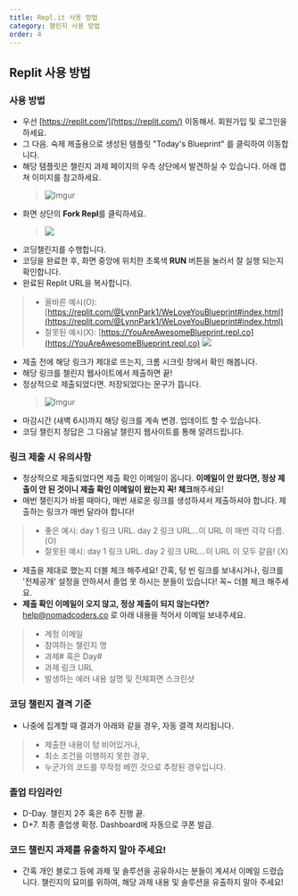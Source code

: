 ```yaml
---
title: Repl.it 사용 방법
category: 챌린지 사용 방법
order: 4
---
```


## Replit 사용 방법

### 사용 방법

- 우선 [https://replit.com/](https://replit.com/) 이동해서. 회원가입 및 로그인을 하세요. 
- 그 다음. 숙제 제출용으로 생성된 템플릿 "Today's Blueprint" 를 클릭하여 이동합니다. 
- 해당 템플릿은 챌린지 과제 페이지의 우측 상단에서 발견하실 수 있습니다. 아래 캡쳐 이미지를 참고하세요.
  > ![Imgur](https://i.imgur.com/o06t6SJ.png)
- 화면 상단의 **Fork Repl**를 클릭하세요.
  > ![](https://i.ibb.co/3WZWdgT/Screen-Shot-2022-06-29-at-4-19-51-PM.png)
- 코딩챌린지를 수행합니다.
- 코딩을 완료한 후, 화면 중앙에 위치한 초록색 **RUN** 버튼을 눌러서 잘 실행 되는지 확인합니다.
- 완료된 Replit URL을 복사합니다. 
> - 올바른 예시(O): [https://replit.com/@LynnPark1/WeLoveYouBlueprint#index.html](https://replit.com/@LynnPark1/WeLoveYouBlueprint#index.html)
> - 잘못된 예시(X): [https://YouAreAwesomeBlueprint.repl.co](https://YouAreAwesomeBlueprint.repl.co)
  > ![](https://i.ibb.co/mRnRbv1/Screen-Shot-2022-06-29-at-4-25-57-PM.png)
- 제출 전에 해당 링크가 제대로 뜨는지, 크롬 시크릿 창에서 확인 해봅니다.
- 해당 링크를 챌린지 웹사이트에서 제출하면 끝!
- 정상적으로 제출되었다면. 저장되었다는 문구가 뜹니다.
  > ![Imgur](https://i.imgur.com/fHxZSau.png)
- 마감시간 (새벽 6시)까지 해당 링크를 계속 변경. 업데이트 할 수 있습니다.
- 코딩 챌린지 정답은 그 다음날 챌린지 웹사이트를 통해 알려드립니다.

### 링크 제출 시 유의사항

- 정상적으로 제출되었다면 제출 확인 이메일이 옵니다.
  **이메일이 안 왔다면, 정상 제출이 안 된 것이니 제출 확인 이메일이 왔는지 꼭! 체크**해주세요!
- 매번 챌린지가 바뀔 때마다, 매번 새로운 링크를 생성하셔서 제출하셔야 합니다. 제출하는 링크가 매번 달라야 합니다!
> - 좋은 예시: day 1 링크 URL. day 2 링크 URL...이 URL 이 매번 각각 다름. (O)
> - 잘못된 예시: day 1 링크 URL. day 2 링크 URL...이 URL 이 모두 같음! (X)
- 제출을 제대로 했는지 더블 체크 해주세요! 간혹, 텅 빈 링크를 보내시거나, 링크를 '전체공개' 설정을 안하셔서 졸업 못 하시는 분들이 있습니다! 꼭~ 더블 체크 해주세요.
- **제출 확인 이메일이 오지 않고, 정상 제출이 되지 않는다면?** help@nomadcoders.co 로 아래 내용을 적어서 이메일 보내주세요.
> - 계정 이메일
> - 참여하는 챌린지 명
> - 과제# 혹은 Day#
> - 과제 링크 URL
> - 발생하는 에러 내용 설명 및 전체화면 스크린샷

### 코딩 챌린지 결격 기준

- 나중에 집계할 때 결과가 아래와 같을 경우, 자동 결격 처리됩니다.
> - 제출한 내용이 텅 비어있거나,
> - 최소 조건을 이행하지 못한 경우,
> - 누군가의 코드를 무작정 베낀 것으로 추정된 경우입니다.

### 졸업 타임라인

- D-Day. 챌린지 2주 혹은 6주 진행 끝.
- D+7. 최종 졸업생 확정. Dashboard에 자동으로 쿠폰 발급.

### 코드 챌린지 과제를 유출하지 말아 주세요!

- 간혹 개인 블로그 등에 과제 및 솔루션을 공유하시는 분들이 계셔서 이메일 드렸습니다. 챌린지의 묘미를 위하여, 해당 과제 내용 및 솔루션을 유출하지 말아 주세요!
